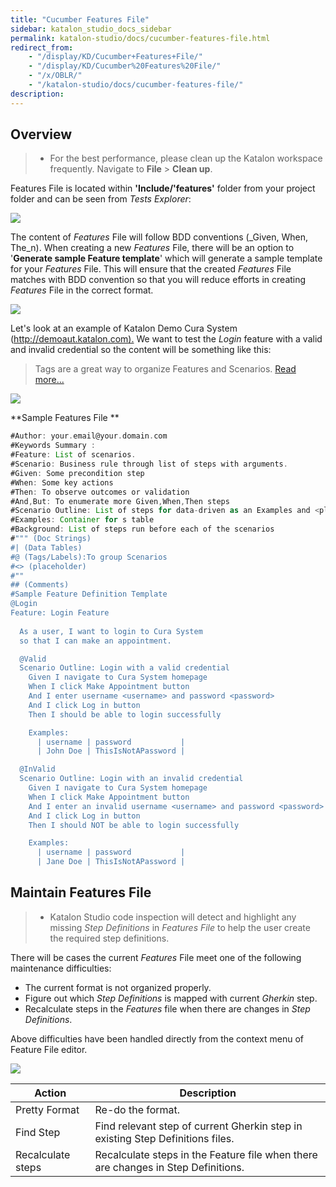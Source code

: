 ```yaml
---
title: "Cucumber Features File" 
sidebar: katalon_studio_docs_sidebar
permalink: katalon-studio/docs/cucumber-features-file.html 
redirect_from:
    - "/display/KD/Cucumber+Features+File/"
    - "/display/KD/Cucumber%20Features%20File/"
    - "/x/OBLR/"
    - "/katalon-studio/docs/cucumber-features-file/"
description: 
---
```

Overview
--------

> *   For the best performance, please clean up the Katalon workspace frequently. Navigate to **File** \> **Clean up**.

Features File is located within **'Include/'features'** folder from your project folder and can be seen from _Tests Explorer_:

![](https://github.com/katalon-studio/docs-images/raw/master/katalon-studio/docs/cucumber-features-file/Screenshot-at-Sep-04-11-17-22.png)

The content of _Features_ File will follow BDD conventions (_Given, When, The_n). When creating a new _Features_ File, there will be an option to '**Generate sample Feature template**' which will generate a sample template for your _Features_ File. This will ensure that the created _Features_ File matches with BDD convention so that you will reduce efforts in creating _Features_ File in the correct format. 

![](https://github.com/katalon-studio/docs-images/raw/master/katalon-studio/docs/cucumber-features-file/Screen-Shot-2018-09-06-at-11.34.52-AM.png)

Let's look at an example of Katalon Demo Cura System ([http://demoaut.katalon.com).](http://demoaut.katalon.com%29./) We want to test the _Login_ feature with a valid and invalid credential so the content will be something like this:

> Tags are a great way to organize Features and Scenarios. [Read more...](https://docs.cucumber.io/cucumber/api/#tags)

![](https://github.com/katalon-studio/docs-images/raw/master/katalon-studio/docs/cucumber-features-file/Screen-Shot-2018-09-06-at-9.00.58-AM.png)

**Sample Features File **

```groovy
#Author: your.email@your.domain.com
#Keywords Summary :
#Feature: List of scenarios.
#Scenario: Business rule through list of steps with arguments.
#Given: Some precondition step
#When: Some key actions
#Then: To observe outcomes or validation
#And,But: To enumerate more Given,When,Then steps
#Scenario Outline: List of steps for data-driven as an Examples and <placeholder>
#Examples: Container for s table
#Background: List of steps run before each of the scenarios
#""" (Doc Strings)
#| (Data Tables)
#@ (Tags/Labels):To group Scenarios
#<> (placeholder)
#""
## (Comments)
#Sample Feature Definition Template
@Login
Feature: Login Feature
  
  As a user, I want to login to Cura System
  so that I can make an appointment.

  @Valid
  Scenario Outline: Login with a valid credential
    Given I navigate to Cura System homepage
    When I click Make Appointment button
    And I enter username <username> and password <password>
    And I click Log in button 
	Then I should be able to login successfully

    Examples: 
      | username | password           |
      | John Doe | ThisIsNotAPassword |

  @InValid
  Scenario Outline: Login with an invalid credential
    Given I navigate to Cura System homepage
    When I click Make Appointment button
    And I enter an invalid username <username> and password <password>
    And I click Log in button
	Then I should NOT be able to login successfully

    Examples: 
      | username | password           |
      | Jane Doe | ThisIsNotAPassword |
```

Maintain Features File
----------------------

> *   Katalon Studio code inspection will detect and highlight any missing _Step Definitions_ in _Features File_ to help the user create the required step definitions.

  
There will be cases the current _Features_ File meet one of the following maintenance difficulties:

*   The current format is not organized properly.
*   Figure out which _Step Definitions_ is mapped with current _Gherkin_ step.
*   Recalculate steps in the _Features_ file when there are changes in _Step Definitions_.

Above difficulties have been handled directly from the context menu of Feature File editor.

![](https://github.com/katalon-studio/docs-images/raw/master/katalon-studio/docs/cucumber-features-file/Screen-Shot-2018-09-06-at-9.04.08-AM.png)

| Action | Description |
| --- | --- |
| Pretty Format | Re-do the format. |
| Find Step | Find relevant step of current Gherkin step in existing Step Definitions files. |
| Recalculate steps | Recalculate steps in the Feature file when there are changes in Step Definitions. |